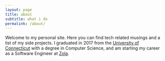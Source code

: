 ```yaml
---
layout: page
title: about
subtitle: what i do
permalink: /about/
---
```


Welcome to my personal site. Here you can find tech related musings and a list of my side projects. I graduated in 2017 from the [University of Connecticut](https://www.cse.uconn.edu/) with a degree in Computer Science, and am starting my career as a Software Engineer at [Zola](http://www.zola.com).
